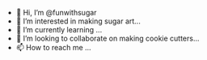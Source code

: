 - 👋 Hi, I’m @funwithsugar
- 👀 I’m interested in making sugar art...
- 🌱 I’m currently learning ...
- 💞️ I’m looking to collaborate on making cookie cutters...
- 📫 How to reach me ...

<!---
funwithsugar/funwithsugar is a ✨ Sugar Artist ✨ repository because its `README.md` (this file) appears on your GitHub profile.
You can click the Preview link to take a look at your changes.
--->
